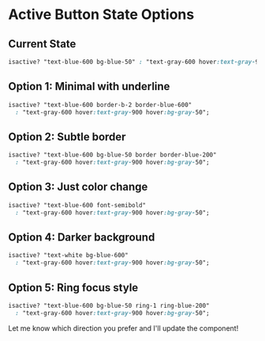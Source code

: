 # Active Button State Options

## Current State

```css
isactive? "text-blue-600 bg-blue-50" : "text-gray-600 hover:text-gray-900 hover:bg-gray-50";
```

## Option 1: Minimal with underline

```css
isactive? "text-blue-600 border-b-2 border-blue-600" 
  : "text-gray-600 hover:text-gray-900 hover:bg-gray-50";
```

## Option 2: Subtle border

```css
isactive? "text-blue-600 bg-blue-50 border border-blue-200" 
  : "text-gray-600 hover:text-gray-900 hover:bg-gray-50";
```

## Option 3: Just color change

```css
isactive? "text-blue-600 font-semibold" 
  : "text-gray-600 hover:text-gray-900 hover:bg-gray-50";
```

## Option 4: Darker background

```css
isactive? "text-white bg-blue-600" 
  : "text-gray-600 hover:text-gray-900 hover:bg-gray-50";
```

## Option 5: Ring focus style

```css
isactive? "text-blue-600 bg-blue-50 ring-1 ring-blue-200" 
  : "text-gray-600 hover:text-gray-900 hover:bg-gray-50";
```

Let me know which direction you prefer and I'll update the component!
